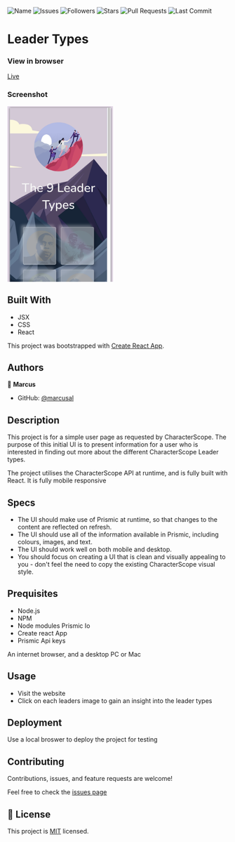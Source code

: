![Name](https://img.shields.io/badge/Marcus-Developer-red?style=for-the-badge)
![Issues](https://img.shields.io/github/issues/marcusal/leader-types?style=for-the-badge)
![Followers](https://img.shields.io/github/followers/marcusal?style=for-the-badge)
![Stars](https://img.shields.io/github/stars/marcusal?style=for-the-badge)
![Pull Requests](https://img.shields.io/github/issues-pr/marcusal/leader-types?style=for-the-badge)
![Last Commit](https://img.shields.io/github/last-commit/marcusal/leader-types?/main?style=for-the-badge)


# Leader Types


### View in browser
[Live](https://reverent-payne-f0e1d7.netlify.app/)

### Screenshot
<img align="center" alt="Screenshot" height="400px" src="Screenshot 2021-07-04 at 15.53.05.png"/>

## Built With

- JSX
- CSS
- React

This project was bootstrapped with [Create React App](https://github.com/facebook/create-react-app).

## Authors

👤 **Marcus**

- GitHub: [@marcusal](https://github.com/marcusal)

## Description

This project is for a simple user page as requested by CharacterScope. The purpose of this initial UI is to present information for a user who is interested in finding out more about the different CharacterScope Leader types.

The project utilises the CharacterScope API at runtime, and is fully built with React. It is fully mobile responsive

## Specs

- The UI should make use of Prismic at runtime, so that changes to the content are reflected on refresh.
- The UI should use all of the information available in Prismic, including colours, images, and text.
- The UI should work well on both mobile and desktop.
- You should focus on creating a UI that is clean and visually appealing to you - don't feel the need to copy the existing CharacterScope visual style.

## Prequisites

- Node.js
- NPM
- Node modules Prismic Io
- Create react App 
- Prismic Api keys

An internet browser, and a desktop PC or Mac

## Usage

- Visit the website
- Click on each leaders image to gain an insight into the leader types

## Deployment

Use a local broswer to deploy the project for testing

## Contributing

Contributions, issues, and feature requests are welcome!

Feel free to check the [issues page](https://github.com/marcusal/leader-types/issues)

## 📝 License

This project is [MIT](LICENSE) licensed.



